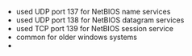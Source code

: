 - used UDP port 137 for NetBIOS name services 
- used UDP port 138 for NetBIOS datagram services
- used TCP port 139 for NetBIOS session service
- common for older windows systems
- 